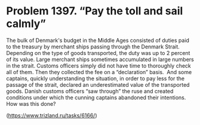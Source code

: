 # Problem 1397. “Pay the toll and sail calmly”

The bulk of Denmark's budget in the Middle Ages consisted of duties paid to the treasury by merchant ships passing through the Denmark Strait. Depending on the type of goods transported, the duty was up to 2 percent of its value. Large merchant ships sometimes accumulated in large numbers in the strait. Customs officers simply did not have time to thoroughly check all of them. Then they collected the fee on a “declaration” basis.  And some captains, quickly understanding the situation, in order to pay less for the passage of the strait, declared an underestimated value of the transported goods. Danish customs officers “saw through” the ruse and created conditions under which the cunning captains abandoned their intentions. How was this done?

(https://www.trizland.ru/tasks/6166/)